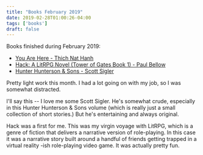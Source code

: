 ```yaml
---
title: "Books February 2019"
date: 2019-02-28T01:00:26-04:00
tags: ['books']
draft: false
---
```

Books finished during February 2019:

* [You Are Here - Thich Nat Hanh](https://www.amazon.com/gp/product/B00I8USOG6/ref=kinw_myk_ro_title)
* [Hack: A LitRPG Novel (Tower of Gates Book 1) - Paul Bellow](https://www.amazon.com/gp/product/B07CRWBPZJ/ref=kinw_myk_ro_title)
* [Hunter Hunterson & Sons - Scott Sigler](https://www.amazon.com/dp/B07MXS531G/ref=kinw_myk_ro_title_ab_amzn)

Pretty light work this month. I had a lot going on with my job, so I was somewhat distracted. 

I'll say this -- I love me some Scott Sigler. He's somewhat crude, especially in this Hunter Hunterson & Sons volume (which is really just a small collection of short stories.) But he's entertaining and always original. 

Hack was a first for me. This was my virgin voyage with LitRPG, which is a genre of fiction that delivers a narrative version of role-playing. In this case it was a narrative story built around a handful of friends getting trapped in a virtual reality -ish role-playing video game. It was actually pretty fun.

